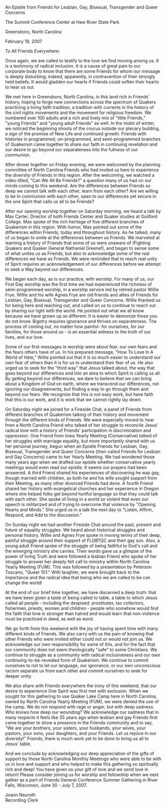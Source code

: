 An Epistle from Friends for Lesbian, Gay, Bisexual, Transgender and Queer Concerns

The Summit Conference Center at Haw River State Park 

Greensboro, North Carolina

February 18, 2007

To All Friends Everywhere;

Once again, we are called to testify to the love we find moving among us. It is a testimony of radical inclusion. It is a cause of great pain to our corporate body to know that there are some Friends for whom our message is deeply disturbing; indeed, apparently, in contravention of their strongly held beliefs. It would gladden our hearts if Friends could soften their hearts to hear us out.

We met here in Greensboro, North Carolina, in this land rich in Friends' history, hoping to forge new connections across the spectrum of Quakers practicing a living faith tradition, a tradition with currents in the history of the civil rights movements and the movement for religious freedom. We numbered over 100 adults and a rich and lively mix of "little Friends," "young Friends" and "young adult Friends" as well. In the midst of winter, we noticed the beginning shoots of the crocus outside our plenary building, a sign of the promise of New Life and continued growth. Friends with histories in programmed, un-programmed, and semi-programmed branches of Quakerism came together to share our faith in continuing revelation and our desire to go beyond our separateness into the fullness of our communion.

After dinner together on Friday evening, we were welcomed by the planning committee of North Carolina Friends who had invited us here to experience the diversity of Friends in this region. After the welcoming, we watched a video titled, "Can We All Be Friends?" a question many of us had on our minds coming to this weekend. Are the differences between Friends so deep we cannot talk with each other, learn from each other? Are we willing to be in communion with each other, open to our differences yet secure in the one Spirit that calls us all to be Friends?

After our opening worship together on Saturday morning, we heard a talk by Max Carter, Director of both Friends Center and Quaker studies at Guilford College. Max spoke of the rich heritage of five different branches of Quakerism in this region. With humor, Max pointed out some of the differences within Friends, today and throughout history. As he talked, many of us began to smile at the differences between us Friends. We marveled at learning a history of Friends that some of us were unaware of (Fighting Quakers and Quaker General Nathaniel Greene!), and began to sense some of what unites us as Friends, but also to acknowledge some of the real differences we have as Friends. We were reminded that to reach real unity of Spirit requires an acknowledgement of our differences before we attempt to seek a Way beyond our differences.

We began each day, as is our practice, with worship. For many of us, our First Day worship was the first time we had experienced the richness of semi-programmed worship, in a worship service led by retired pastor Willie Frye. Willie and his wife Agnes Frye are old friends and allies of Friends for Lesbian, Gay, Bisexual, Transgender and Queer Concerns. Willie thanked us for being here and reaching out, and called on us to continue to reach out by sharing our light with the world. He pointed out what we all know because we have grown up as different: It is easier to demonize those you do not know. Bigotry requires ignorance and thrives on separateness. The process of coming out, no matter how painful- for ourselves, for our families, for those around us - is an essential witness to the truth of our lives, and our love.

Some of our first messages in worship were about fear, our own fears and the fears others have of us. In his prepared message, "How To Love In A World of Hate," Willie pointed out that it is so much easier to understand our own fear of others than it is for us to understand their fear of us. He also urged us to seek for the "third way" that Jesus talked about, the way that goes beyond our differences and into an area to which Spirit is calling us all. By getting beyond our differences, we dare to believe that we can bring about a Kingdom of God on earth, where we transcend our differences, not ignoring our disagreements, but finding a way to go through them and beyond our fears. We recognize that this is not easy work, but have faith that this is our work, and it is work that we cannot rightly lay down.

On Saturday night we joined for a Fireside Chat, a panel of Friends from different branches of Quakerism talking of their history and movement through the different kinds of Friends. We were especially moved to hear from a North Carolina Friend who talked of her struggle to reconcile Jesus' radical love with a history of Friends' participation in discrimination and oppression. One Friend from Iowa Yearly Meeting (Conservative) talked of her struggles with marriage equality, but more importantly shared with us her personal journey, begun when an Epistle Friends for Lesbian, Gay, Bisexual, Transgender and Queer Concerns (then called Friends for Lesbian and Gay Concerns) came to her Yearly Meeting. We had wondered those many years ago when we drafted our epistle whether conservative yearly meetings would even read our epistle. It seems our prayers had been answered. A third Friend shared his experiences of discovering he was gay, though married with children, as both he and his wife sought support from their Meeting, as many other divorced Friends had done. A fourth Friend shared her history with evangelical churches and her experience in Oregon where she helped folks get beyond hurtful language so that they could talk with each other. She spoke of living in a world so violent that even our speech is militarized and of trying to overcome that violence by "Opening Hearts and Minds." She urged us in a talk the next day to "Listen, Affirm, Respond, and Add to the discussion."

On Sunday night we had another Fireside Chat around the past, present and future of equality struggles. We heard about historical struggles and personal history. Willie and Agnes Frye spoke in moving terms of their deep, painful struggle around their support of FLGBTQC and their gay son. Also, a young adult Friend spoke of the struggle of being faithful to God's call and the emerging ministry she carries. Their words gave us a glimpse of the power of living Truth and were followed a lesbian Friend who spoke of her struggle to answer her deeply felt call to ministry within North Carolina Yearly Meeting (FUM). This was followed by a presentation by Peterson Toscano, "Queer 101." With laughter, we were brought back to the importance and the radical idea that being who we are called to be can change the world!

At the end of our brief time together, we have discerned a deep truth: that we have been given a taste of being called to table, a table to which Jesus called all people - including the despised: prostitutes, tax collectors, fishermen, priests, women and children - people who somehow would find the faith that love is stronger than hatred and would learn that non-violence must be practiced in deed, as well as word.

We go forth from this weekend with the joy of having spent time with many different kinds of Friends. We also carry with us the pain of knowing that other Friends who were invited either could not or would not join us. We acknowledge our own responsibility for some of this, and for the fact that our community does not seem theologically "safe" to some Christians. We continue to struggle as a community with radical inclusiveness and our own continuing-to-be-revealed form of Quakerism. We continue to commit ourselves to not to let our language, our ignorance, or our own unconscious racism separate us from each other and commit ourselves to seek for deeper unity.

We also share with Friends everywhere the irony of this weekend, that our desire to experience One Spirit was first met with exclusion. When we sought for this gathering to use Quaker Lake Camp here in North Carolina, owned by North Carolina Yearly Meeting (FUM), we were denied the use of the camp. We do not respond with rage or anger, but with deep sadness. Who knows how deep our wounding? We acknowledge our sadness that in many respects it feels like 35 years ago when lesbian and gay Friends first came together to show a presence in the Friends community and to say, "We are your brothers, your sisters, your husbands, your wives, your pastors, your sons, your daughters, and your Friends. Let us rejoice in our diversity!" Friends, there is much work yet to be done to bring us all to Jesus' table.

And we conclude by acknowledging our deep appreciation of the gifts of support by those North Carolina Monthly Meetings who were able to be with us in love and support and who helped to make this gathering so spiritually rich and deep! You have given us your gift of love and we send love in return! Please consider joining us for worship and fellowship when we next gather as a part of Friends General Conference Summer Gathering in River Falls, Wisconsin, June 30 - July 7, 2007.

Joann Neuroth  
Recording Clerk

